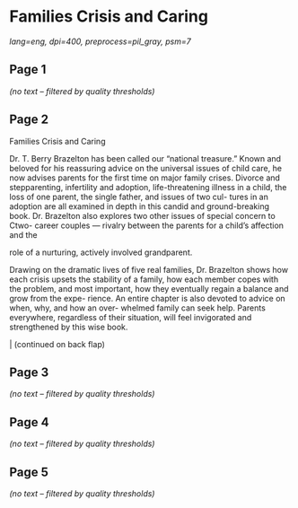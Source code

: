 # Families Crisis and Caring

_lang=eng, dpi=400, preprocess=pil_gray, psm=7_

## Page 1
_(no text – filtered by quality thresholds)_

## Page 2
Families
Crisis and Caring

Dr. T. Berry Brazelton has been called
our “national treasure.” Known and
beloved for his reassuring advice on the
universal issues of child care, he now
advises parents for the first time on major
family crises. Divorce and stepparenting,
infertility and adoption, life-threatening
illness in a child, the loss of one parent,
the single father, and issues of two cul-
tures in an adoption are all examined in
depth in this candid and ground-breaking
book. Dr. Brazelton also explores two
other issues of special concern to Ctwo-
career couples — rivalry between the
parents for a child’s affection and the

role of a nurturing, actively involved
grandparent.

Drawing on the dramatic lives of five real
families, Dr. Brazelton shows how each
crisis upsets the stability of a family, how
each member copes with the problem,
and most important, how they eventually
regain a balance and grow from the expe-
rience. An entire chapter is also devoted
to advice on when, why, and how an over-
whelmed family can seek help. Parents
everywhere, regardless of their situation,
will feel invigorated and strengthened by
this wise book.

|
(continued on back flap)

## Page 3
_(no text – filtered by quality thresholds)_

## Page 4
_(no text – filtered by quality thresholds)_

## Page 5
_(no text – filtered by quality thresholds)_
